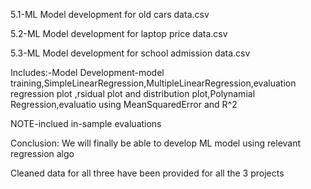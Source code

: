 5.1-ML Model development for old cars data.csv

5.2-ML Model development for laptop price data.csv

5.3-ML Model development for school admission data.csv

Includes:-Model Development-model training,SimpleLinearRegression,MultipleLinearRegression,evaluation regression plot
,rsidual plot and distribution plot,Polynamial Regression,evaluatio using MeanSquaredError and R^2

NOTE-inclued in-sample evaluations

Conclusion: We will finally be able to develop ML model using relevant regression algo

Cleaned data for all three have been provided for all the 3 projects
